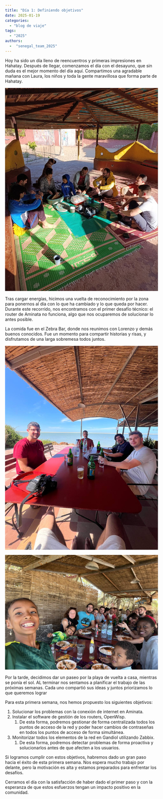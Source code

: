```yaml
---
title: "Día 1: Definiendo objetivos"
date: 2025-01-19
categories: 
  - "blog de viaje"
tags:
  - "2025"
authors:
  -  "senegal_team_2025"
---
```

Hoy ha sido un día lleno de reencuentros y primeras impresiones en Hahatay. Después de llegar, comenzamos el día con el desayuno, que sin duda es el mejor momento del día aquí. Compartimos una agradable mañana con Laura, los niños y toda la gente maravillosa que forma parte de Hahatay.

![desayuno](images/desayuno.jpg "Desayuno en Hahatay")

Tras cargar energías, hicimos una vuelta de reconocimiento por la zona para ponernos al día con lo que ha cambiado y lo que queda por hacer. Durante este recorrido, nos encontramos con el primer desafío técnico: el router de Aminata no funciona, algo que nos ocuparemos de solucionar lo antes posible.

La comida fue en el Zebra Bar, donde nos reunimos con Lorenzo y demás buenos conocidos. Fue un momento para compartir historias y risas, y disfrutamos de una larga sobremesa todos juntos.

![vermut_zebra](images/vermut_zebra.jpg "Vermut en el Zebra Bar")

![primera_comida](images/primera_comida.jpg "Primera comida en el Zebra Bar")

Por la tarde, decidimos dar un paseo por la playa de vuelta a casa,  mientras se ponía el sol. AL terminar nos sentamos a  planificar el trabajo de las próximas semanas. Cada uno compartió sus ideas y juntos priorizamos lo que queremos lograr

Para esta primera semana, nos hemos propuesto los siguientes objetivos:

1. Solucionar los problemas con la conexión de internet en Aminata.
2. Instalar el software de gestión de los routers, OpenWisp.
   1. De esta forma, podremos gestionar de forma centralizada todos los puntos de acceso de la red y poder hacer cambios de contraseñas en todos los puntos de acceso de forma simultánea.
3. Monitorizar todos los elementos de la red en Gandiol utilizando Zabbix.
   1. De esta forma, podremos detectar problemas de forma proactiva y solucionarlos antes de que afecten a los usuarios.

Si logramos cumplir con estos objetivos, habremos dado un gran paso hacia el éxito de esta primera semana. Nos espera mucho trabajo por delante, pero la motivación es alta y estamos preparados para enfrentar los desafíos.

Cerramos el día con la satisfacción de haber dado el primer paso y con la esperanza de que estos esfuerzos tengan un impacto positivo en la comunidad. 

